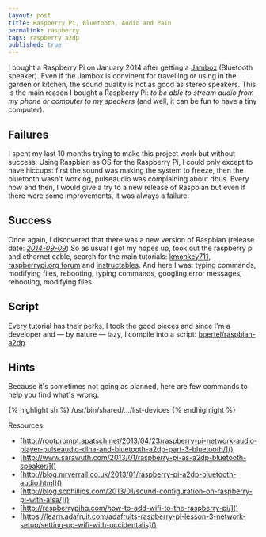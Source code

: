 ```yaml
---
layout: post
title: Raspberry Pi, Bluetooth, Audio and Pain
permalink: raspberry
tags: raspberry a2dp
published: true
---
```


I bought a Raspberry Pi on January 2014 after getting a [Jambox](Jambox) (Bluetooth speaker). Even if the Jambox is convinent for travelling or using in the garden or kitchen, the sound quality is not as good as stereo speakers. This is the main reason I bought a Raspberry Pi: *to be able to stream audio from my phone or computer to my speakers* (and well, it can be fun to have a tiny computer).

## Failures

I spent my last 10 months trying to make this project work but without success. Using Raspbian as OS for the Raspberry Pi, I could only except to have hiccups: first the sound was making the system to freeze, then the bluetooth wasn't working, pulseaudio was complaining about dbus. Every now and then, I would give a try to a new release of Raspbian but even if there were some improvements, it was always a failure.

## Success

Once again, I discovered that there was a new version of Raspbian (release date: [*2014-09-09*](http://www.raspberrypi.org/downloads/)) So as usual I got my hopes up, took out the raspberry pi and ethernet cable, search for the main tutorials:  [kmonkey711](http://kmonkey711.blogspot.com/2012/12/a2dp-audio-on-raspberry-pi.html), [raspberrypi.org forum](http://www.raspberrypi.org/forums/viewtopic.php?t=68779) and [instructables](http://www.instructables.com/id/Turn-your-Raspberry-Pi-into-a-Portable-Bluetooth-A/?ALLSTEPS). And here I was: typing commands, modifying files, rebooting, typing commands, googling error messages, rebooting, modifying files.

## Script

Every tutorial has their perks, I took the good pieces and since I'm a developer and — by nature — lazy, I compile into a script: [boertel/raspbian-a2dp](https://www.github.com/boertel/raspian-bluetooth-audio).


## Hints

Because it's sometimes not going as planned, here are few commands to help you find what's wrong.

{% highlight sh %}
/usr/bin/shared/.../list-devices
{% endhighlight %}

Resources:

- [http://rootprompt.apatsch.net/2013/04/23/raspberry-pi-network-audio-player-pulseaudio-dlna-and-bluetooth-a2dp-part-3-bluetooth/]()
- [http://www.sarawuth.com/2013/01/raspberry-pi-as-a2dp-bluetooth-speaker/]()
- [http://blog.mrverrall.co.uk/2013/01/raspberry-pi-a2dp-bluetooth-audio.html]()
- [http://blog.scphillips.com/2013/01/sound-configuration-on-raspberry-pi-with-alsa/]()
- [http://raspberrypihq.com/how-to-add-wifi-to-the-raspberry-pi/]()
- [https://learn.adafruit.com/adafruits-raspberry-pi-lesson-3-network-setup/setting-up-wifi-with-occidentalis]()
